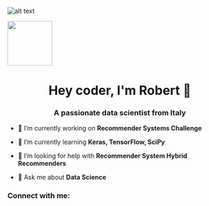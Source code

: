 
![alt text](https://i.ibb.co/DbDLJ1H/Hi-I-m-ROBER-2.png)

<img src="https://i.ibb.co/DbDLJ1H/Hi-I-m-ROBER-2.png" width="100">
<h1 align="center">Hey coder, I'm Robert 👋</h1>
<h3 align="center">A passionate data scientist from Italy</h3>

- 🔭 I’m currently working on **Recommender Systems Challenge**

- 🌱 I’m currently learning **Keras, TensorFlow, SciPy**

- 🤝 I’m looking for help with **Recommender System Hybrid Recommenders**

- 💬 Ask me about **Data Science**



<h3 align="left">Connect with me:</h3>
<p align="left">
</p>
